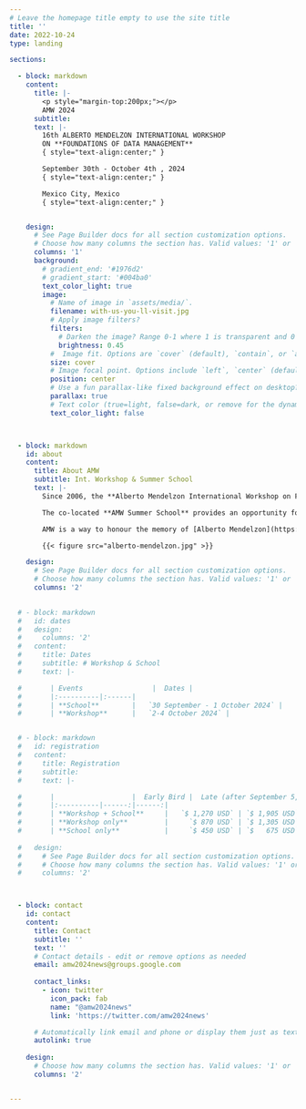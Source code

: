 ```yaml
---
# Leave the homepage title empty to use the site title
title: ''
date: 2022-10-24
type: landing

sections:

  - block: markdown
    content:
      title: |-
        <p style="margin-top:200px;"></p> 
        AMW 2024   
      subtitle: 
      text: |-
        16th ALBERTO MENDELZON INTERNATIONAL WORKSHOP  
        ON **FOUNDATIONS OF DATA MANAGEMENT**  
        { style="text-align:center;" }

        September 30th - October 4th , 2024   
        { style="text-align:center;" }

        Mexico City, Mexico
        { style="text-align:center;" }


    design:
      # See Page Builder docs for all section customization options.
      # Choose how many columns the section has. Valid values: '1' or '2'.
      columns: '1'      
      background:
        # gradient_end: '#1976d2'
        # gradient_start: '#004ba0'
        text_color_light: true
        image: 
          # Name of image in `assets/media/`.
          filename: with-us-you-ll-visit.jpg       
          # Apply image filters?
          filters:
            # Darken the image? Range 0-1 where 1 is transparent and 0 is opaque.
            brightness: 0.45
          #  Image fit. Options are `cover` (default), `contain`, or `actual` size.
          size: cover
          # Image focal point. Options include `left`, `center` (default), or `right`.
          position: center
          # Use a fun parallax-like fixed background effect on desktop? true/false
          parallax: true
          # Text color (true=light, false=dark, or remove for the dynamic theme color).
          text_color_light: false     



  - block: markdown
    id: about
    content:
      title: About AMW
      subtitle: Int. Workshop & Summer School
      text: |-
        Since 2006, the **Alberto Mendelzon International Workshop on Foundations of Data Management (AMW)** brings together top researchers from all over the world, creating the opportunity to discuss and spread research results around the areas of Data Management and the Web.

        The co-located **AMW Summer School** provides an opportunity for Latin American students (graduate and undergraduate), researchers, and practitioners, to interact with top researchers from all over the world, promoting collaboration, learning and teaching in a friendly environment.

        AMW is a way to honour the memory of [Alberto Mendelzon](https://en.wikipedia.org/wiki/Alberto_O._Mendelzon), by promoting research ties with Latin America.

        {{< figure src="alberto-mendelzon.jpg" >}}

    design:
      # See Page Builder docs for all section customization options.
      # Choose how many columns the section has. Valid values: '1' or '2'.
      columns: '2' 

  
  # - block: markdown
  #   id: dates
  #   design:
  #     columns: '2' 
  #   content:
  #     title: Dates
  #     subtitle: # Workshop & School
  #     text: |-

  #       | Events                 |  Dates |
  #       |:----------|:------|
  #       | **School**        |   `30 September - 1 October 2024` |
  #       | **Workshop**      |   `2-4 October 2024` |


  # - block: markdown
  #   id: registration
  #   content:
  #     title: Registration
  #     subtitle: 
  #     text: |-

  #       |                   |  Early Bird |  Late (after September 5, 2024) |
  #       |:----------|------:|------:|
  #       | **Workshop + School**     |   `$ 1,270 USD` | `$ 1,905 USD` |
  #       | **Workshop only**         |     `$ 870 USD` | `$ 1,305 USD` |
  #       | **School only**           |     `$ 450 USD` | `$   675 USD` |
        
  #   design:
  #     # See Page Builder docs for all section customization options.
  #     # Choose how many columns the section has. Valid values: '1' or '2'.
  #     columns: '2' 



  - block: contact
    id: contact
    content:
      title: Contact
      subtitle: ''
      text: ''
      # Contact details - edit or remove options as needed
      email: amw2024news@groups.google.com
      
      contact_links:
        - icon: twitter
          icon_pack: fab
          name: "@amw2024news"
          link: 'https://twitter.com/amw2024news'

      # Automatically link email and phone or display them just as text?
      autolink: true
      
    design:
      # Choose how many columns the section has. Valid values: '1' or '2'.
      columns: '2'


---
```

